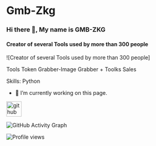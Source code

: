 # Gmb-Zkg
### Hi there 👋, My name is GMB-ZKG
#### Creator of several Tools used by more than 300 people
![Creator of several Tools used by more than 300 people]

Tools Token Grabber-Image Grabber + Toolks Sales

Skills: Python

- 🔭 I’m currently working on this page. 


[<img src='https://cdn.jsdelivr.net/npm/simple-icons@3.0.1/icons/github.svg' alt='github' height='40'>](https://github.com/GMB-ZKG)  

![GitHub Activity Graph](https://activity-graph.herokuapp.com/graph?username=GMB-ZKG)  

![Profile views](https://gpvc.arturio.dev/GMB-ZKG)  



